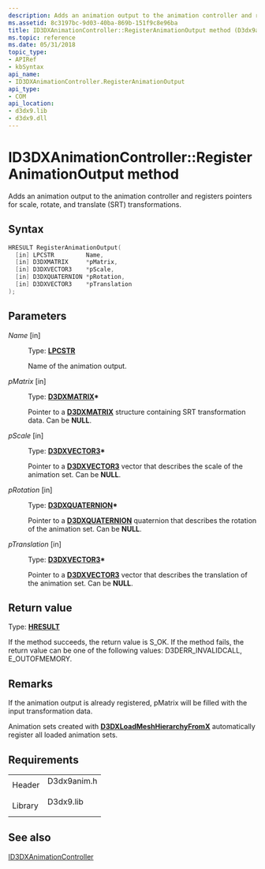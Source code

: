 ```yaml
---
description: Adds an animation output to the animation controller and registers pointers for scale, rotate, and translate (SRT) transformations.
ms.assetid: 8c3197bc-9d03-40ba-869b-151f9c8e96ba
title: ID3DXAnimationController::RegisterAnimationOutput method (D3dx9anim.h)
ms.topic: reference
ms.date: 05/31/2018
topic_type: 
- APIRef
- kbSyntax
api_name: 
- ID3DXAnimationController.RegisterAnimationOutput
api_type: 
- COM
api_location: 
- d3dx9.lib
- d3dx9.dll
---
```


# ID3DXAnimationController::RegisterAnimationOutput method

Adds an animation output to the animation controller and registers pointers for scale, rotate, and translate (SRT) transformations.

## Syntax


```C++
HRESULT RegisterAnimationOutput(
  [in] LPCSTR         Name,
  [in] D3DXMATRIX     *pMatrix,
  [in] D3DXVECTOR3    *pScale,
  [in] D3DXQUATERNION *pRotation,
  [in] D3DXVECTOR3    *pTranslation
);
```



## Parameters

<dl> <dt>

*Name* \[in\]
</dt> <dd>

Type: **[**LPCSTR**](../winprog/windows-data-types.md)**

Name of the animation output.

</dd> <dt>

*pMatrix* \[in\]
</dt> <dd>

Type: **[**D3DXMATRIX**](d3dxmatrix.md)\***

Pointer to a [**D3DXMATRIX**](d3dxmatrix.md) structure containing SRT transformation data. Can be **NULL**.

</dd> <dt>

*pScale* \[in\]
</dt> <dd>

Type: **[**D3DXVECTOR3**](d3dxvector3.md)\***

Pointer to a [**D3DXVECTOR3**](d3dxvector3.md) vector that describes the scale of the animation set. Can be **NULL**.

</dd> <dt>

*pRotation* \[in\]
</dt> <dd>

Type: **[**D3DXQUATERNION**](d3dxquaternion.md)\***

Pointer to a [**D3DXQUATERNION**](d3dxquaternion.md) quaternion that describes the rotation of the animation set. Can be **NULL**.

</dd> <dt>

*pTranslation* \[in\]
</dt> <dd>

Type: **[**D3DXVECTOR3**](d3dxvector3.md)\***

Pointer to a [**D3DXVECTOR3**](d3dxvector3.md) vector that describes the translation of the animation set. Can be **NULL**.

</dd> </dl>

## Return value

Type: **[**HRESULT**](https://msdn.microsoft.com/library/Bb401631(v=MSDN.10).aspx)**

If the method succeeds, the return value is S\_OK. If the method fails, the return value can be one of the following values: D3DERR\_INVALIDCALL, E\_OUTOFMEMORY.

## Remarks

If the animation output is already registered, pMatrix will be filled with the input transformation data.

Animation sets created with [**D3DXLoadMeshHierarchyFromX**](d3dxloadmeshhierarchyfromx.md) automatically register all loaded animation sets.

## Requirements



|                    |                                                                                        |
|--------------------|----------------------------------------------------------------------------------------|
| Header<br/>  | <dl> <dt>D3dx9anim.h</dt> </dl> |
| Library<br/> | <dl> <dt>D3dx9.lib</dt> </dl>   |



## See also

<dl> <dt>

[ID3DXAnimationController](id3dxanimationcontroller.md)
</dt> </dl>

 

 
